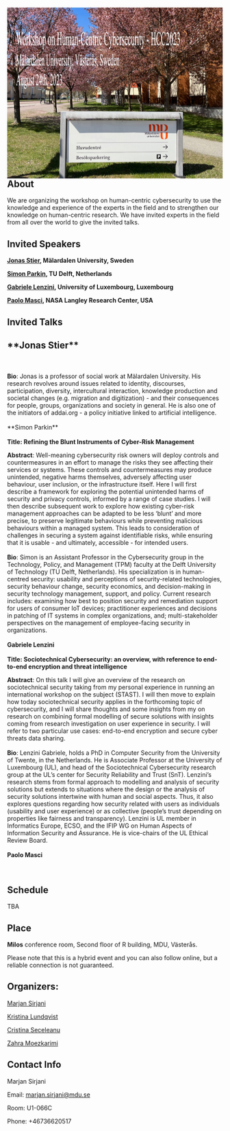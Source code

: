 <!--
<meta charset="utf-8">
<meta http-equiv="refresh" content="0; URL=https://HCC2023.github.io/{{ https://zmoez.github.io/HCC2023.github.io/ }}">
<meta http-equiv="refresh" content="0; URL=https://HCC2023.github.io">
-->


<!--
<img src="./HCC2023-2.png" align="left" height="400" width="1024" >

<img src="./HCC2023-3.png" align="left" height="400" width="1024" >
-->

<img src="./HCC2023-MDU.jpg" align="left" height="400" width="1024" >

<!-- <a href="url"><img src="./IMG_0898.jpg" align="left" height="48" width="48" opacity="0.5";></a> -->





<!--
# HCC2023

**Workshop on Human Centric Cybersecurity HCC2023**

**[Mälardalen University](https://www.mdu.se/en/malardalen-university), Västerås, Sweden**

**August 24th, 2023**
-->

## About
We are organizing the workshop on human-centric cybersecurity to use the knowledge and experience of the experts in the field and to strengthen our knowledge on human-centric research. 
We have invited experts in the field from all over the world to give the invited talks.

## Invited Speakers
<!-- FIXME Check the links -->

**[Jonas Stier](https://www.mdu.se/staff?id=jsr03), Mälardalen University, Sweden**

**[Simon Parkin](https://www.tudelft.nl/staff/s.e.parkin/?cHash=ef8a6923cb175152ae46a2749ee95259), TU Delft, Netherlands** 

**[Gabriele Lenzini](https://irisc-lab.uni.lu/gabriele-lenzini/), University of Luxembourg, Luxembourg**

**[Paolo Masci](https://www.nianet.org/directory/research-staff/paolo-masci/), NASA Langley Research Center, USA**

## Invited Talks


<h2>**Jonas Stier**</h2>
<br /> 
<br /> 
<b>Bio</b>: Jonas is a professor of social work at Mälardalen University. His research revolves around issues related to identity, discourses, participation, diversity, intercultural interaction, knowledge production and societal changes (e.g. migration and digitization) - and their consequences for people, groups, organizations and society in general. He is also one of the initiators of addai.org - a policy initiative linked to artificial intelligence.
<br /> 
<br /> 
**Simon Parkin** 
<br /> <br /> 
<b>Title: Refining the Blunt Instruments of Cyber-Risk Management</b>
<br /> 

<b>Abstract</b>: Well-meaning cybersecurity risk owners will deploy controls and countermeasures in an effort to manage the risks they see affecting their services or systems. These controls and countermeasures may produce unintended, negative harms themselves, adversely affecting user behaviour, user inclusion, or the infrastructure itself. Here I will first describe a framework for exploring the potential unintended harms of security and privacy controls, informed by a range of case studies. I will then describe subsequent work to explore how existing cyber-risk management approaches can be adapted to be less ‘blunt’ and more precise, to preserve legitimate behaviours while preventing malicious behaviours within a managed system. This leads to consideration of challenges in securing a system against identifiable risks, while ensuring that it is usable - and ultimately, accessible - for intended users.
<br /> <br /> 
<b>Bio</b>: Simon is an Assistant Professor in the Cybersecurity group in the Technology, Policy, and Management (TPM) faculty at the Delft University of Technology (TU Delft, Netherlands). His specialization is in human-centred security: usability and perceptions of security-related technologies, security behaviour change, security economics, and decision-making in security technology management, support, and policy. Current research includes: examining how best to position security and remediation support for users of consumer IoT devices; practitioner experiences and decisions in patching of IT systems in complex organizations, and; multi-stakeholder perspectives on the management of employee-facing security in organizations.
<br /> 
<br /> 
**Gabriele Lenzini**
<br /> <br /> 
<b>Title: Sociotechnical Cybersecurity: an overview, with reference to end-to-end encryption and threat intelligence</b>
<br /> 
 
<b>Abstract</b>: On this talk I will give an overview of the research on sociotechnical security taking from my personal experience in running an international workshop on the subject (STAST). I will then move to explain how today sociotechnical security applies in the forthcoming topic of cybersecurity, and I will share thoughts and some insights from my on research on combining formal modelling of secure solutions with insights coming from research investigation on user experience in security. I will refer to two particular use cases: end-to-end encryption and secure cyber threats data sharing.
<br /> <br /> 
<b>Bio</b>: Lenzini Gabriele, holds a PhD in Computer Security from the University of Twente, in the Netherlands. He is Associate Professor at the University of Luxembourg (UL), and head of the Sociotechnical Cybersecurity research group at the UL’s center for Security Reliability and Trust (SnT).
Lenzini’s research stems from formal approach to modelling and analysis of security solutions but extends to situations where the design or the analysis of security solutions intertwine with human and social aspects. Thus, it also explores questions regarding how security related with users as individuals (usability and user experience) or as collective (people’s trust depending on properties like fairness and transparency). Lenzini is UL member in Informatics Europe, ECSO, and the IFIP WG on Human Aspects of Information Security and Assurance. He is vice-chairs of the UL Ethical Review Board.
<br /> 
<br /> 
**Paolo Masci**
<br /> 

<br /> 

 



<!--
<img src="./SimonParkin.jpeg" align="left" height="90" width="90" >

#### [Simon Parkin](https://www.tudelft.nl/staff/s.e.parkin/?cHash=ef8a6923cb175152ae46a2749ee95259), TU Delft 
**Title:** TBA

<br /> 


**Abstract:** TBA

**Bio:** TBA


<img src="./Gabriele-Lenzini.png" align="left" height="90" width="90" >

#### [Gabriele Lenzini](), University of Luxembourg
**Title:** TBA

<br /> 

**Abstract:** TBA

**Bio:** TBA


<img src="./PaoloMasci.jpeg" align="left" height="90" width="90" >

#### [Paolo Masci](https://www.nianet.org/directory/research-staff/paolo-masci/),Research Scientist and Principal AssociateFrom NASA Langley Research Center
**Title:** TBA

<br /> 

**Abstract:** TBA

**Bio:** TBA

-->

## Schedule
TBA

## Place
<!-- FIXME Insert teams link -->
**Milos** conference room, Second floor of R building, MDU, Västerås. 

Please note that this is a hybrid event and you can also follow online, but a reliable connection is not guaranteed.



## Organizers:
[Marjan Sirjani](http://www.es.mdu.se/staff/3242-Marjan_Sirjani)

[Kristina Lundqvist](http://www.es.mdu.se/staff/180-Kristina_Lundqvist)

[Cristina Seceleanu](http://www.es.mdu.se/staff/173-Cristina_Seceleanu)

[Zahra Moezkarimi](https://www.mdu.se/staff?id=zmi01)


## Contact Info
Marjan Sirjani

Email: marjan.sirjani@mdu.se

Room: U1-066C

Phone: +46736620517

